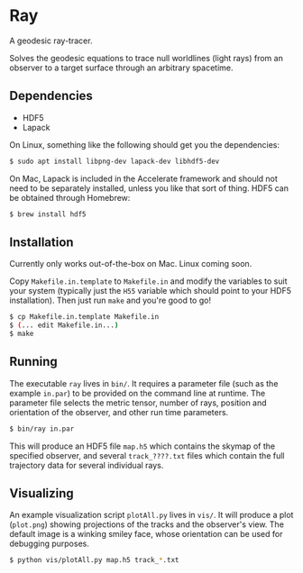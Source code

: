 # Ray

A geodesic ray-tracer.

Solves the geodesic equations to trace null worldlines (light rays) from an observer to a target surface through an arbitrary spacetime.

## Dependencies

 - HDF5
 - Lapack

  On Linux, something like the following should get you the dependencies:
```bash
$ sudo apt install libpng-dev lapack-dev libhdf5-dev
```

  On Mac, Lapack is included in the Accelerate framework and should not need to be separately installed, unless you like that sort of thing.  HDF5 can be obtained through Homebrew:
```bash
$ brew install hdf5
```


## Installation

Currently only works out-of-the-box on Mac. Linux coming soon.

Copy `Makefile.in.template` to `Makefile.in` and modify the variables to suit your system (typically just the `H55` variable which should point to your HDF5 installation).  Then just run `make` and you're good to go!

```bash
$ cp Makefile.in.template Makefile.in
$ (... edit Makefile.in...)
$ make
```

## Running

The executable `ray` lives in `bin/`.  It requires a parameter file (such as the example `in.par`) to be provided on the command line at runtime. The parameter file selects the metric tensor, number of rays, position and orientation of the observer, and other run time parameters.

```bash
$ bin/ray in.par
```

This will produce an HDF5 file `map.h5` which contains the skymap of the specified observer, and several `track_????.txt` files which contain the full trajectory data for several individual rays.

## Visualizing

An example visualization script `plotAll.py` lives in `vis/`.  It will produce a plot (`plot.png`) showing projections of the tracks and the observer's view. The default image is a winking smiley face, whose orientation can be used for debugging purposes.

```bash
$ python vis/plotAll.py map.h5 track_*.txt
```
